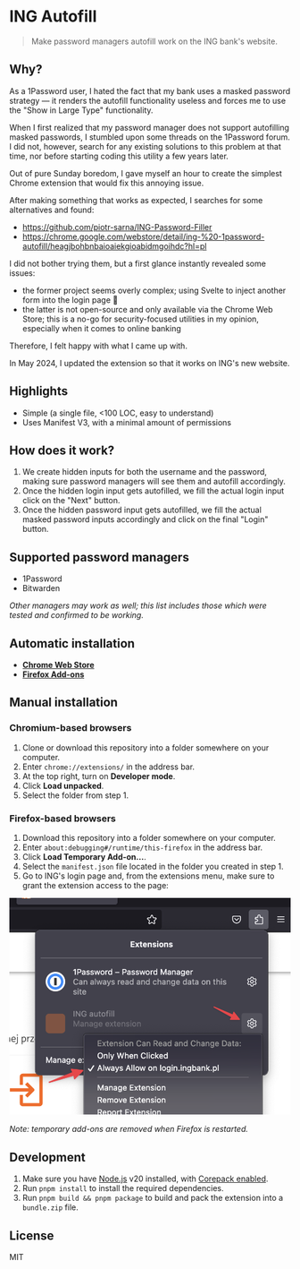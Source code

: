 # ING Autofill

> Make password managers autofill work on the ING bank's website.

## Why?

As a 1Password user, I hated the fact that my bank uses a masked password strategy — it renders the autofill functionality useless and forces me to use the "Show in Large Type" functionality.

When I first realized that my password manager does not support autofilling masked passwords, I stumbled upon some threads on the 1Password forum. I did not, however, search for any existing solutions to this problem at that time, nor before starting coding this utility a few years later.

Out of pure Sunday boredom, I gave myself an hour to create the simplest Chrome extension that would fix this annoying issue.

After making something that works as expected, I searches for some alternatives and found:
- https://github.com/piotr-sarna/ING-Password-Filler
- https://chrome.google.com/webstore/detail/ing-%20-1password-autofill/heagjbohbnbaioaiekgioabidmgoihdc?hl=pl

I did not bother trying them, but a first glance instantly revealed some issues:
- the former project seems overly complex; using Svelte to inject another form into the login page 🤔
- the latter is not open-source and only available via the Chrome Web Store; this is a no-go for security-focused utilities in my opinion, especially when it comes to online banking

Therefore, I felt happy with what I came up with.

In May 2024, I updated the extension so that it works on ING's new website.

## Highlights
- Simple (a single file, <100 LOC, easy to understand)
- Uses Manifest V3, with a minimal amount of permissions

## How does it work?

1. We create hidden inputs for both the username and the password, making sure password managers will see them and autofill accordingly.
2. Once the hidden login input gets autofilled, we fill the actual login input click on the "Next" button.
3. Once the hidden password input gets autofilled, we fill the actual masked password inputs accordingly and click on the final "Login" button.

## Supported password managers
- 1Password
- Bitwarden

*Other managers may work as well; this list includes those which were tested and confirmed to be working.*

## Automatic installation

- [**Chrome Web Store**](https://chrome.google.com/webstore/detail/ing-autofill/lkaklgijolidfahcedddhaaedbbaiomo)
- [**Firefox Add-ons**](https://addons.mozilla.org/en-US/firefox/addon/ing-autofill/)

## Manual installation

### Chromium-based browsers

1. Clone or download this repository into a folder somewhere on your computer.
2. Enter `chrome://extensions/` in the address bar.
3. At the top right, turn on **Developer mode**.
4. Click **Load unpacked**.
5. Select the folder from step 1.

### Firefox-based browsers

1. Download this repository into a folder somewhere on your computer.
2. Enter `about:debugging#/runtime/this-firefox` in the address bar.
3. Click **Load Temporary Add-on…**.
4. Select the `manifest.json` file located in the folder you created in step 1.
5. Go to ING's login page and, from the extensions menu, make sure to grant the extension access to the page:

![Screenshot showing how to grant the extension access to the page](/assets/firefox-help.png)

*Note: temporary add-ons are removed when Firefox is restarted.*

## Development

1. Make sure you have [Node.js](https://nodejs.org/) v20 installed, with [Corepack enabled](https://nodejs.org/api/corepack.html#enabling-the-feature).
2. Run `pnpm install` to install the required dependencies.
3. Run `pnpm build && pnpm package` to build and pack the extension into a `bundle.zip` file.

## License

MIT

